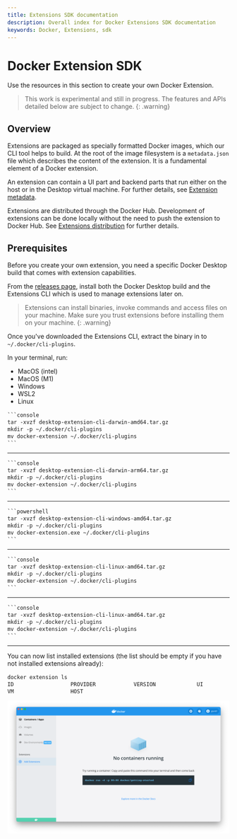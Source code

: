 ```yaml
---
title: Extensions SDK documentation
description: Overall index for Docker Extensions SDK documentation
keywords: Docker, Extensions, sdk
---
```


# Docker Extension SDK

Use the resources in this section to create your own Docker Extension.

> This work is experimental and still in progress. The features and APIs detailed below are subject to change.
> {: .warning}

## Overview

Extensions are packaged as specially formatted Docker images, which our CLI tool helps to build. At the root of the image filesystem is a `metadata.json` file which describes the content of the extension. It is a fundamental element of a Docker extension.

An extension can contain a UI part and backend parts that run either on the host or in the Desktop virtual machine. For further details, see [Extension metadata](extensions/METADATA.md).

Extensions are distributed through the Docker Hub.
Development of extensions can be done locally without the need to push the extension to Docker Hub. See [Extensions distribution](extensions/DISTRIBUTION.md) for further details.

## Prerequisites

Before you create your own extension, you need a specific Docker Desktop build that comes with extension capabilities.

From the [releases page](https://github.com/docker/extensions-sdk/releases/latest), install both the Docker Desktop build and the Extensions CLI which is used to manage extensions later on.

> Extensions can install binaries, invoke commands and access files on your machine. Make sure you trust extensions before installing them on your machine.
> {: .warning}

Once you've downloaded the Extensions CLI, extract the binary in to `~/.docker/cli-plugins`.

In your terminal, run:

<ul class="nav nav-tabs">
  <li class="active"><a data-toggle="tab" data-target="#prereq-macos-intel">MacOS (intel)</a></li>
  <li><a data-toggle="tab" data-target="#prereq-macos-m1">MacOS (M1)</a></li>
  <li><a data-toggle="tab" data-target="#prereq-windows">Windows</a></li>
  <li><a data-toggle="tab" data-target="#prereq-wsl2">WSL2</a></li>
  <li><a data-toggle="tab" data-target="#prereq-linux">Linux</a></li>
</ul>
<div class="tab-content">
  <div id="prereq-macos-intel" class="tab-pane fade in active" markdown="1">
    
    ```console
    tar -xvzf desktop-extension-cli-darwin-amd64.tar.gz
    mkdir -p ~/.docker/cli-plugins
    mv docker-extension ~/.docker/cli-plugins
    ```

  <hr></div>
  <div id="prereq-macos-m1" class="tab-pane fade" markdown="1">
    
    ```console
    tar -xvzf desktop-extension-cli-darwin-arm64.tar.gz
    mkdir -p ~/.docker/cli-plugins
    mv docker-extension ~/.docker/cli-plugins
    ```

  <hr></div>
  <div id="prereq-windows" class="tab-pane fade" markdown="1">
    
    ```powershell
    tar -xvzf desktop-extension-cli-windows-amd64.tar.gz
    mkdir -p ~/.docker/cli-plugins
    mv docker-extension.exe ~/.docker/cli-plugins
    ```

  <hr></div>
  <div id="prereq-wsl2" class="tab-pane fade" markdown="1">
    
    ```console
    tar -xvzf desktop-extension-cli-linux-amd64.tar.gz
    mkdir -p ~/.docker/cli-plugins
    mv docker-extension ~/.docker/cli-plugins
    ```

  <hr></div>
  <div id="prereq-linux" class="tab-pane fade" markdown="1">

    ```console
    tar -xvzf desktop-extension-cli-linux-amd64.tar.gz
    mkdir -p ~/.docker/cli-plugins
    mv docker-extension ~/.docker/cli-plugins
    ```

  <hr></div>
</div>

You can now list installed extensions (the list should be empty if you have not installed extensions already):

```console
docker extension ls
ID                  PROVIDER            VERSION             UI                  VM                  HOST
```

![Extensions enabled](images/extensions-enabled.png)
